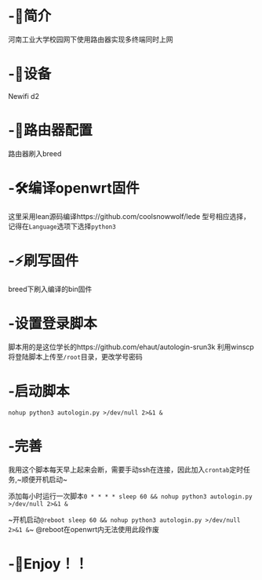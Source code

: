 # -🎄简介
河南工业大学校园网下使用路由器实现多终端同时上网
# -🛒设备
Newifi d2
# -🎨路由器配置
路由器刷入breed
# -🛠编译openwrt固件
这里采用lean源码编译https://github.com/coolsnowwolf/lede
型号相应选择，记得在`Language`选项下选择`python3`
# -⚡刷写固件
breed下刷入编译的bin固件
# -设置登录脚本
脚本用的是这位学长的https://github.com/ehaut/autologin-srun3k
利用winscp将登陆脚本上传至`/root`目录，更改学号密码
# -启动脚本
`nohup python3 autologin.py >/dev/null 2>&1 &`
# -完善
我用这个脚本每天早上起来会断，需要手动ssh在连接，因此加入`crontab`定时任务,~顺便开机启动~

添加每小时运行一次脚本`0 * * * * sleep 60 && nohup python3 autologin.py >/dev/null 2>&1 &`

~开机启动`@reboot sleep 60 && nohup python3 autologin.py >/dev/null 2>&1 &`~  @reboot在openwrt内无法使用此段作废
# -👾Enjoy！！

